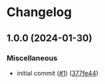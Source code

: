 # Changelog

## 1.0.0 (2024-01-30)


### Miscellaneous

* initial commit ([#1](https://github.com/Fdawgs/fix-latin1-to-utf8/issues/1)) ([377fe44](https://github.com/Fdawgs/fix-latin1-to-utf8/commit/377fe445260bb84eaf5e0fc86061d88495820116))
